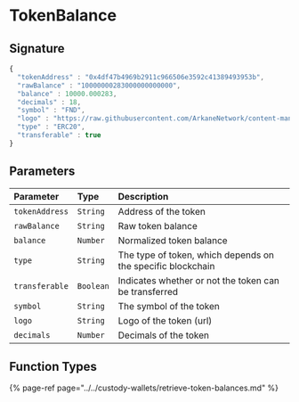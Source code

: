 # TokenBalance

## Signature

```javascript
{
  "tokenAddress" : "0x4df47b4969b2911c966506e3592c41389493953b",
  "rawBalance" : "10000000283000000000000",
  "balance" : 10000.000283,
  "decimals" : 18,
  "symbol" : "FND",
  "logo" : "https://raw.githubusercontent.com/ArkaneNetwork/content-management/master/tokens/ethereum/mainnet/logos/0x4df47b4969b2911c966506e3592c41389493953b.png",
  "type" : "ERC20",
  "transferable" : true
}
```

## Parameters

| Parameter | Type | Description |
| :--- | :--- | :--- |
| `tokenAddress` | `String` | Address of the token |
| `rawBalance` | `String` | Raw token balance |
| `balance` | `Number` | Normalized token balance |
| `type` | `String` | The type of token, which depends on the specific blockchain |
| `transferable` | `Boolean` | Indicates whether or not the token can be transferred |
| `symbol` | `String` | The symbol of the token |
| `logo` | `String` | Logo of the token \(url\) |
| `decimals` | `Number` | Decimals of the token |

## Function Types

{% page-ref page="../../custody-wallets/retrieve-token-balances.md" %}

